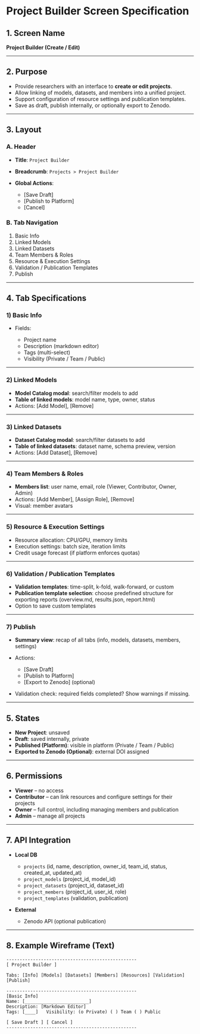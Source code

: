 # Project Builder Screen Specification

## 1. Screen Name

**Project Builder (Create / Edit)**

---

## 2. Purpose

* Provide researchers with an interface to **create or edit projects**.
* Allow linking of models, datasets, and members into a unified project.
* Support configuration of resource settings and publication templates.
* Save as draft, publish internally, or optionally export to Zenodo.

---

## 3. Layout

### A. Header

* **Title**: `Project Builder`
* **Breadcrumb**: `Projects > Project Builder`
* **Global Actions**:

  * \[Save Draft]
  * \[Publish to Platform]
  * \[Cancel]

### B. Tab Navigation

1. Basic Info
2. Linked Models
3. Linked Datasets
4. Team Members & Roles
5. Resource & Execution Settings
6. Validation / Publication Templates
7. Publish

---

## 4. Tab Specifications

### 1) Basic Info

* Fields:

  * Project name
  * Description (markdown editor)
  * Tags (multi-select)
  * Visibility (Private / Team / Public)

---

### 2) Linked Models

* **Model Catalog modal**: search/filter models to add
* **Table of linked models**: model name, type, owner, status
* Actions: \[Add Model], \[Remove]

---

### 3) Linked Datasets

* **Dataset Catalog modal**: search/filter datasets to add
* **Table of linked datasets**: dataset name, schema preview, version
* Actions: \[Add Dataset], \[Remove]

---

### 4) Team Members & Roles

* **Members list**: user name, email, role (Viewer, Contributor, Owner, Admin)
* Actions: \[Add Member], \[Assign Role], \[Remove]
* Visual: member avatars

---

### 5) Resource & Execution Settings

* Resource allocation: CPU/GPU, memory limits
* Execution settings: batch size, iteration limits
* Credit usage forecast (if platform enforces quotas)

---

### 6) Validation / Publication Templates

* **Validation templates**: time-split, k-fold, walk-forward, or custom
* **Publication template selection**: choose predefined structure for exporting reports (overview\.md, results.json, report.html)
* Option to save custom templates

---

### 7) Publish

* **Summary view**: recap of all tabs (info, models, datasets, members, settings)
* Actions:

  * \[Save Draft]
  * \[Publish to Platform]
  * \[Export to Zenodo] (optional)
* Validation check: required fields completed? Show warnings if missing.

---

## 5. States

* **New Project**: unsaved
* **Draft**: saved internally, private
* **Published (Platform)**: visible in platform (Private / Team / Public)
* **Exported to Zenodo (Optional)**: external DOI assigned

---

## 6. Permissions

* **Viewer** – no access
* **Contributor** – can link resources and configure settings for their projects
* **Owner** – full control, including managing members and publication
* **Admin** – manage all projects

---

## 7. API Integration

* **Local DB**

  * `projects` (id, name, description, owner\_id, team\_id, status, created\_at, updated\_at)
  * `project_models` (project\_id, model\_id)
  * `project_datasets` (project\_id, dataset\_id)
  * `project_members` (project\_id, user\_id, role)
  * `project_templates` (validation, publication)
* **External**

  * Zenodo API (optional publication)

---

## 8. Example Wireframe (Text)

```
-------------------------------------------------
[ Project Builder ]

Tabs: [Info] [Models] [Datasets] [Members] [Resources] [Validation] [Publish]

-------------------------------------------------
[Basic Info]
Name: [________________________]
Description: [Markdown Editor]
Tags: [____]   Visibility: (o Private) ( ) Team ( ) Public

[ Save Draft ] [ Cancel ]
-------------------------------------------------
```

